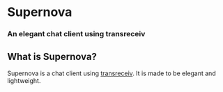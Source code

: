 # Supernova
### An elegant chat client using transreceiv

## What is Supernova?
Supernova is a chat client using [transreceiv](https://github.com/SamFujisaki/transreceiv). It is made to be elegant and lightweight.
